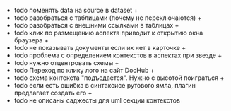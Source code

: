 - todo поменять data на source в dataset +
- todo разобраться с таблицами (почему не переключаются) +
- todo разобраться с внешними ссылками в таблицах + 
- todo клик по размещению аспекта приводит к открытию окна браузера +
- todo не показывать документы если их нет в карточке +
- todo проблема с определением контекстов в аспектах при звезде + 
- todo нужно отцентровать схемы +
- todo Переход по клику лого на сайт DocHub +
- todo схема контекста "подъедается". Нужно с высотой поиграться +
- todo если есть ошибка в синтаксисе рутового ямла, плагин предлагает создать его +
- todo не описаны саджесты для uml секции контекстов
